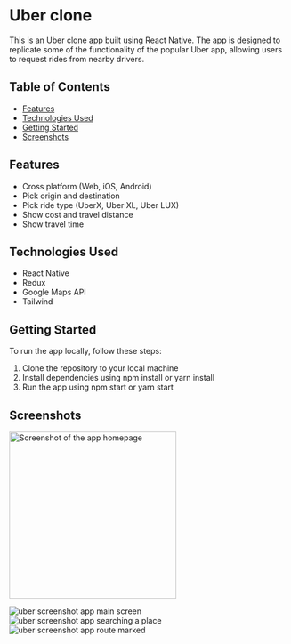 # Uber clone

This is an Uber clone app built using React Native. The app is designed to replicate some of the functionality of the popular Uber app, allowing users to request rides from nearby drivers.


## Table of Contents
+ [Features](#Features)
+ [Technologies Used](#Technologies-Used)
+ [Getting Started](#Getting-Started)
+ [Screenshots](#Screenshots)


## Features
+ Cross platform (Web, iOS, Android)
+ Pick origin and destination
+ Pick ride type (UberX, Uber XL, Uber LUX)
+ Show cost and travel distance
+ Show travel time

## Technologies Used
+ React Native
+ Redux
+ Google Maps API
+ Tailwind

## Getting Started
To run the app locally, follow these steps:

1. Clone the repository to your local machine
2. Install dependencies using npm install or yarn install
3. Run the app using npm start or yarn start

## Screenshots
<img src="https://github.com/NilArj/uber/blob/f619ddc9759a54274af301931d771ba6aeaedc3f/assets/Screenshot_20230319-205643.png" alt="Screenshot of the app homepage" width="300">

![uber screenshot app main screen](https://github.com/NilArj/uber/blob/f619ddc9759a54274af301931d771ba6aeaedc3f/assets/Screenshot_20230319-205643.png)
![uber screenshot app searching a place](https://github.com/NilArj/uber/blob/17038e1b6d476da4d4c17a1e90a416b901792ed2/assets/Screenshot_20230319-230048.png)
![uber screenshot app route marked](https://github.com/NilArj/uber/blob/17038e1b6d476da4d4c17a1e90a416b901792ed2/assets/Screenshot_20230319-230221.png)


